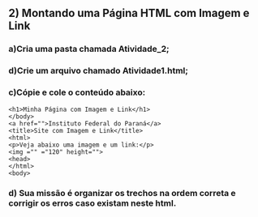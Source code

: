 ## 2) Montando uma Página HTML com Imagem e Link
### a)Cria uma pasta chamada Atividade_2;
### d)Crie um arquivo chamado Atividade1.html;
### c)Cópie e cole o conteúdo abaixo:

```
<h1>Minha Página com Imagem e Link</h1>
</body>
<a href="">Instituto Federal do Paraná</a>
<title>Site com Imagem e Link</title>
<html>
<p>Veja abaixo uma imagem e um link:</p>
<img ="" ="120" height="">
<head>
</html>
<body>
```
### d) Sua missão é organizar os trechos na ordem correta e corrigir os erros caso existam neste html.
